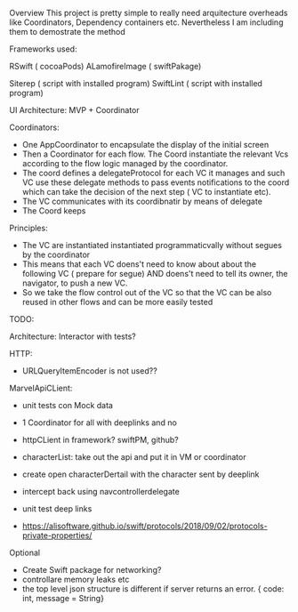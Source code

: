 Overview
This project is pretty simple to really need arquitecture overheads like Coordinators, Dependency containers etc. Nevertheless I am including them to demostrate the method


Frameworks used:

RSwift ( cocoaPods)
ALamofireImage ( swiftPakage)

Siterep ( script with installed program)
SwiftLint ( script with installed program)


UI Architecture: MVP + Coordinator 

Coordinators:
  - One AppCoordinator to encapsulate the display of the initial screen
  - Then a Coordinator for each flow. The Coord instantiate the relevant Vcs according to the flow logic managed by the coordinator.
  - The coord defines a delegateProtocol for each VC it manages and such VC use these delegate methods to pass events notifications to the coord which can take the decision of the next step ( VC to instantiate etc).
  - The VC communicates with its coordibnatir by means of delegate
  - The Coord keeps 

Principles: 
  - The VC are instantiated instantiated programmaticvally without segues by the coordinator
  - This means that each VC doens't need to know about about the following VC ( prepare for segue) AND doens't need to tell its owner, the navigator, to push a new VC.
  - So we take the flow control out of the VC so that the VC can be also reused in other flows and can be more easily tested

TODO:

Architecture: Interactor with tests?


HTTP:
  - URLQueryItemEncoder is not used??
  
MarvelApiCLient: 
- unit tests con Mock data
- 1 Coordinator for all with deeplinks and no  
- httpCLient in framework? swiftPM, github?

- characterList: take out the api and put it in VM or coordinator
- create open characterDertail with the character sent by deeplink
- intercept back using navcontrollerdelegate
- unit test deep links


- https://alisoftware.github.io/swift/protocols/2018/09/02/protocols-private-properties/

Optional
- Create Swift package for networking? 
- controllare memory leaks etc
- the top level json structure is different if server returns an error. { code: int, message = String}


